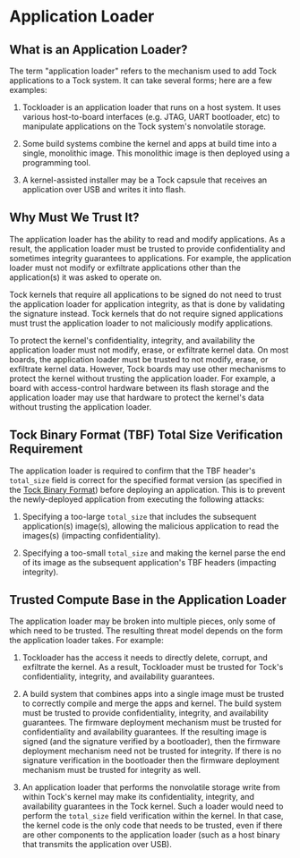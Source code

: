 Application Loader
==================

## What is an Application Loader?

The term "application loader" refers to the mechanism used to add Tock
applications to a Tock system. It can take several forms; here are a few
examples:

1. Tockloader is an application loader that runs on a host system. It uses
   various host-to-board interfaces (e.g. JTAG, UART bootloader, etc) to
   manipulate applications on the Tock system's nonvolatile storage.

1. Some build systems combine the kernel and apps at build time into a single,
   monolithic image. This monolithic image is then deployed using a programming
   tool.

1. A kernel-assisted installer may be a Tock capsule that receives an
   application over USB and writes it into flash.

## Why Must We Trust It?

The application loader has the ability to read and modify applications. As a
result, the application loader must be trusted to provide confidentiality and
sometimes integrity guarantees to applications. For example, the application
loader must not modify or exfiltrate applications other than the application(s)
it was asked to operate on.

Tock kernels that require all applications to be signed do not need to trust the
application loader for application integrity, as that is done by validating the
signature instead. Tock kernels that do not require signed applications must
trust the application loader to not maliciously modify applications.

To protect the kernel's confidentiality, integrity, and availability the
application loader must not modify, erase, or exfiltrate kernel data. On most
boards, the application loader must be trusted to not modify, erase, or
exfiltrate kernel data. However, Tock boards may use other mechanisms to protect
the kernel without trusting the application loader. For example, a board with
access-control hardware between its flash storage and the application loader may
use that hardware to protect the kernel's data without trusting the application
loader.

## Tock Binary Format (TBF) Total Size Verification Requirement

The application loader is required to confirm that the TBF header's
`total_size` field is correct for the specified format version (as specified in
the [Tock Binary Format](../TockBinaryFormat.md#tbf-header-base)) before
deploying an application. This is to prevent the newly-deployed application
from executing the following attacks:

1. Specifying a too-large `total_size` that includes the subsequent
   application(s) image(s), allowing the malicious application to read the
   images(s) (impacting confidentiality).

1. Specifying a too-small `total_size` and making the kernel parse the end of
   its image as the subsequent application's TBF headers (impacting integrity).

## Trusted Compute Base in the Application Loader

The application loader may be broken into multiple pieces, only some of which
need to be trusted. The resulting threat model depends on the form the
application loader takes. For example:

1. Tockloader has the access it needs to directly delete, corrupt, and
   exfiltrate the kernel. As a result, Tockloader must be trusted for Tock's
   confidentiality, integrity, and availability guarantees.

1. A build system that combines apps into a single image must be trusted to
   correctly compile and merge the apps and kernel. The build system must be
   trusted to provide confidentiality, integrity, and availability guarantees.
   The firmware deployment mechanism must be trusted for confidentiality and
   availability guarantees. If the resulting image is signed (and the signature
   verified by a bootloader), then the firmware deployment mechanism need not be
   trusted for integrity. If there is no signature verification in the
   bootloader then the firmware deployment mechanism must be trusted for
   integrity as well.

1. An application loader that performs the nonvolatile storage write from within
   Tock's kernel may make its confidentiality, integrity, and availability
   guarantees in the Tock kernel. Such a loader would need to perform the
   `total_size` field verification within the kernel. In that case, the kernel
   code is the only code that needs to be trusted, even if there are other
   components to the application loader (such as a host binary that transmits
   the application over USB).
